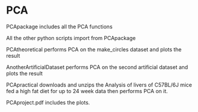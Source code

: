 # PCA
PCApackage includes all the PCA functions

All the other python scripts import from PCApackage

PCAtheoretical performs PCA on the make_circles dataset and plots the result

AnotherArtificialDataset performs PCA on the second artificial dataset and plots the result

PCApractical downloads and unzips the Analysis of livers of C57BL/6J mice fed a high fat diet for up to 24 week data
then performs PCA on it.

PCAproject.pdf includes the plots.
